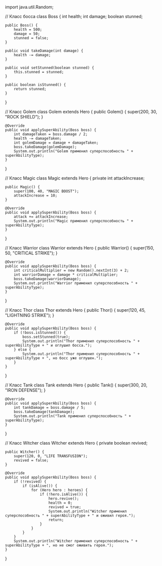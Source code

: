 import java.util.Random;

// Класс босса
class Boss {
    int health;
    int damage;
    boolean stunned;

    public Boss() {
        health = 500;
        damage = 50;
        stunned = false;
    }

    public void takeDamage(int damage) {
        health -= damage;
    }

    public void setStunned(boolean stunned) {
        this.stunned = stunned;
    }

    public boolean isStunned() {
        return stunned;
    }
}

// Класс Golem
class Golem extends Hero {
    public Golem() {
        super(200, 30, "ROCK SHIELD");
    }

    @Override
    public void applySuperAbility(Boss boss) {
        int damageTaken = boss.damage / 2;
        health -= damageTaken;
        int golemDamage = damage + damageTaken;
        boss.takeDamage(golemDamage);
        System.out.println("Golem применил суперспособность " + superAbilityType);
    }
}

// Класс Magic
class Magic extends Hero {
    private int attackIncrease;

    public Magic() {
        super(100, 40, "MAGIC BOOST");
        attackIncrease = 10;
    }

    @Override
    public void applySuperAbility(Boss boss) {
        attack += attackIncrease;
        System.out.println("Magic применил суперспособность " + superAbilityType);
    }
}

// Класс Warrior
class Warrior extends Hero {
    public Warrior() {
        super(150, 50, "CRITICAL STRIKE");
    }

    @Override
    public void applySuperAbility(Boss boss) {
        int criticalMultiplier = new Random().nextInt(3) + 2;
        int warriorDamage = damage * criticalMultiplier;
        boss.takeDamage(warriorDamage);
        System.out.println("Warrior применил суперспособность " + superAbilityType);
    }
}

// Класс Thor
class Thor extends Hero {
    public Thor() {
        super(120, 45, "LIGHTNING STRIKE");
    }

    @Override
    public void applySuperAbility(Boss boss) {
        if (!boss.isStunned()) {
            boss.setStunned(true);
            System.out.println("Thor применил суперспособность " + superAbilityType + " и оглушил босса.");
        } else {
            System.out.println("Thor применил суперспособность " + superAbilityType + ", но босс уже оглушен.");
        }
    }
}

// Класс Tank
class Tank extends Hero {
    public Tank() {
        super(300, 20, "IRON DEFENSE");
    }

    @Override
    public void applySuperAbility(Boss boss) {
        int tankDamage = boss.damage / 5;
        boss.takeDamage(tankDamage);
        System.out.println("Tank применил суперспособность " + superAbilityType);
    }
}

// Класс Witcher
class Witcher extends Hero {
    private boolean revived;

    public Witcher() {
        super(120, 0, "LIFE TRANSFUSION");
        revived = false;
    }

    @Override
    public void applySuperAbility(Boss boss) {
        if (!revived) {
            if (isAlive()) {
                for (Hero hero : heroes) {
                    if (!hero.isAlive()) {
                        hero.revive();
                        health = 0;
                        revived = true;
                        System.out.println("Witcher применил суперспособность " + superAbilityType + " и оживил героя.");
                        return;
                    }
                }
            }
        }
        System.out.println("Witcher применил суперспособность " + superAbilityType + ", но не смог оживить героя.");
    }
}
